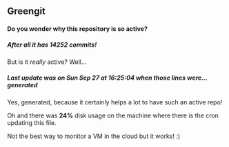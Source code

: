 ## Greengit

#### Do you wonder why this repository is so active?

##### After all it has 14252 commits!

But is it *really* active? Well...

##### Last update was on Sun Sep 27 at 16:25:04 when those lines were... generated

Yes, generated, because it certainly helps a lot to have such an active repo!

Oh and there was **24%** disk usage on the machine
where there is the cron updating this file.

Not the best way to monitor a VM in the cloud but it works! :)
